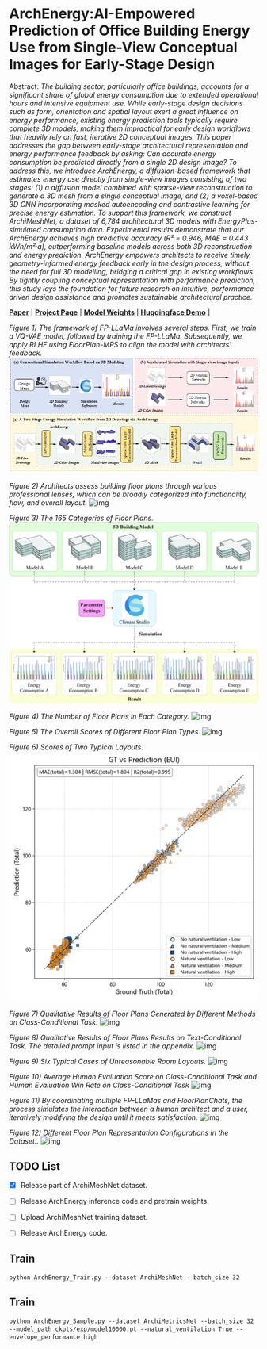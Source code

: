 # ArchEnergy:AI-Empowered Prediction of Office Building Energy Use from Single-View Conceptual Images for Early-Stage Design

Abstract: *The building sector, particularly office buildings, accounts for a significant share of global energy consumption due to extended operational hours and intensive equipment use. While early-stage design decisions such as form, orientation and spatial layout exert a great influence on energy performance, existing energy prediction tools typically require complete 3D models, making them impractical for early design workflows that heavily rely on fast, iterative 2D conceptual images. This paper addresses the gap between early-stage architectural representation and energy performance feedback by asking: Can accurate energy consumption be predicted directly from a single 2D design image? To address this, we introduce ArchEnergy, a diffusion-based framework that estimates energy use directly from single-view images consisting of two stages: (1) a diffusion model combined with sparse-view reconstruction to generate a 3D mesh from a single conceptual image, and (2) a voxel-based 3D CNN incorporating masked autoencoding and contrastive learning for precise energy estimation. To support this framework, we construct ArchiMeshNet, a dataset of 6,784 architectural 3D models with EnergyPlus-simulated consumption data. Experimental results demonstrate that our ArchEnergy achieves high predictive accuracy (R² = 0.946, MAE = 0.443 kWh/m²·a), outperforming baseline models across both 3D reconstruction and energy prediction. ArchEnergy empowers architects to receive timely, geometry-informed energy feedback early in the design process, without the need for full 3D modelling, bridging a critical gap in existing workflows. By tightly coupling conceptual representation with performance prediction, this study lays the foundation for future research on intuitive, performance-driven design assistance and promotes sustainable architectural practice.*


[**Paper**]() | [**Project Page**]() | [**Model Weights**]() | [**Huggingface Demo**]() |


*Figure 1) The framework of FP-LLaMa involves several steps. First, we train a VQ-VAE model, followed by training the FP-LLaMa. Subsequently, we apply RLHF using FloorPlan-MPS to align the model with architects' feedback.*
![img](assets/1.png)

*Figure 2) Architects assess building floor plans through various professional lenses, which can be broadly categorized into functionality, flow, and overall layout.*
![img](assets/2.png)

*Figure 3) The 165 Categories of Floor Plans.*
![img](assets/3.png)

*Figure 4) The Number of Floor Plans in Each Category.*
![img](assets/4.png)

*Figure 5) The Overall Scores of  Different Floor Plan Types.*
![img](assets/5.png)

*Figure 6) Scores of Two Typical Layouts.*
![img](assets/6.png)

*Figure 7) Qualitative Results of Floor Plans Generated by Different Methods on Class-Conditional Task.*
![img](assets/7.png)

*Figure 8) Qualitative Results of Floor Plans Results on Text-Conditional Task. The detailed prompt input is listed in the appendix.*
![img](assets/8.png)

*Figure 9) Six Typical Cases of Unreasonable Room Layouts.*
![img](assets/9.png)

*Figure 10) Average Human Evaluation Score on Class-Conditional Task and Human Evaluation Win Rate on Class-Conditional Task*
![img](assets/10.png)

*Figure 11) By coordinating multiple FP-LLaMas and FloorPlanChats, the process simulates the interaction between a human architect and a user, iteratively modifying the design until it meets satisfaction.*
![img](assets/11.png)

*Figure 12) Different Floor Plan Representation Configurations in the Dataset..*
![img](assets/12.png)


## TODO List

- [x] Release part of ArchiMeshNet dataset. 
- [ ] Release ArchEnergy inference code and pretrain weights.
- [ ] Upload ArchiMeshNet training dataset.
- [ ] Release ArchEnergy code.


## Train

```
python ArchEnergy_Train.py --dataset ArchiMeshNet --batch_size 32

```


## Train

```
python ArchEnergy_Sample.py --dataset ArchiMetricsNet --batch_size 32   --model_path ckpts/exp/model10000.pt --natural_ventilation True --envelope_performance high
```
